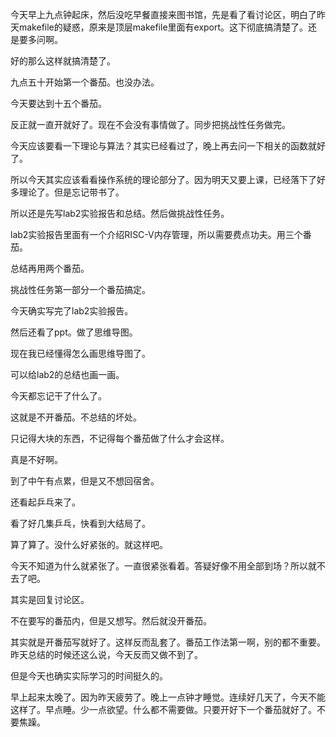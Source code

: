 今天早上九点钟起床，然后没吃早餐直接来图书馆，先是看了看讨论区，明白了昨天makefile的疑惑，原来是顶层makefile里面有export。这下彻底搞清楚了。还是要多问啊。

好的那么这样就搞清楚了。

九点五十开始第一个番茄。也没办法。

今天要达到十五个番茄。

反正就一直开就好了。现在不会没有事情做了。同步把挑战性任务做完。

今天应该要看一下理论与算法？其实已经看过了，晚上再去问一下相关的函数就好了。

所以今天其实应该看看操作系统的理论部分了。因为明天又要上课，已经落下了好多理论了。但是忘记带书了。

所以还是先写lab2实验报告和总结。然后做挑战性任务。

lab2实验报告里面有一个介绍RISC-V内存管理，所以需要费点功夫。用三个番茄。

总结再用两个番茄。

挑战性任务第一部分一个番茄搞定。

今天确实写完了lab2实验报告。

然后还看了ppt。做了思维导图。

现在我已经懂得怎么画思维导图了。

可以给lab2的总结也画一画。

今天都忘记干了什么了。

这就是不开番茄。不总结的坏处。

只记得大块的东西，不记得每个番茄做了什么才会这样。

真是不好啊。

到了中午有点累，但是又不想回宿舍。

还看起乒乓来了。

看了好几集乒乓，快看到大结局了。

算了算了。没什么好紧张的。就这样吧。

今天不知道为什么就紧张了。一直很紧张看着。答疑好像不用全部到场？所以就不去了吧。

其实是回复讨论区。

不在要写的番茄内，但是又想写。然后就没开番茄。

其实就是开番茄写就好了。这样反而乱套了。番茄工作法第一啊，别的都不重要。昨天总结的时候还这么说，今天反而又做不到了。

但是今天也确实实际学习的时间挺久的。

早上起来太晚了。因为昨天疲劳了。晚上一点钟才睡觉。连续好几天了，今天不能这样了。早点睡。少一点欲望。什么都不需要做。只要开好下一个番茄就好了。不要焦躁。

